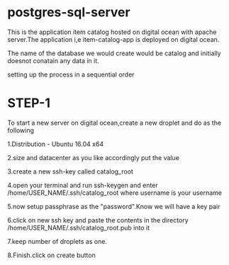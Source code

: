 # postgres-sql-server
This is the application item catalog hosted on digital ocean with apache server.The application i,e item-catalog-app is deployed on 
digital ocean.

The name of the database we would create would be catalog and initially doesnot conatain any data in it.

setting up the process in a sequential order

# STEP-1
To start a new server on digital ocean,create a new droplet and do as the following

1.Distribution - Ubuntu 16.04 x64

2.size and datacenter as you like accordingly put the value

3.create a new ssh-key called catalog_root

4.open your terminal and run ssh-keygen  and enter /home/USER_NAME/.ssh/catalog_root where username is your username

5.now setup passphrase as the "password".Know we will have a key pair

6.click on new ssh key and paste the contents in the directory /home/USER_NAME/.ssh/catalog_root.pub into it 

7.keep number of droplets as one.

8.Finish.click on create button

